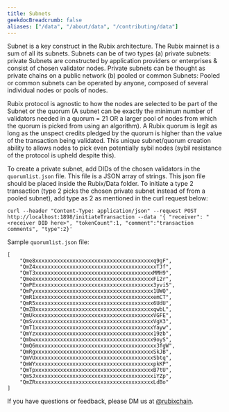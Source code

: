 ```yaml
---
title: Subnets
geekdocBreadcrumb: false
aliases: ["/data", "/about/data", "/contributing/data"]
---
```

Subnet is a key construct in the Rubix architecture.  The Rubix mainnet is a sum of all its subnets.  Subnets can be of two types (a) private subnets: private Subnets are constructed by application providers or enterprises & consist of chosen validator nodes.  Private subnets can be thought as private chains on a public network (b) pooled or common Subnets: Pooled or common subnets can be operated by anyone, composed of several individual nodes or pools of nodes.  

Rubix protocol is agnostic to how the nodes are selected to be part of the Subnet or the quorum (A subnet can be exactly the minimum number of validators needed in a quorum = 21 OR a larger pool of nodes from which the quorum is picked from using an algorithm). A Rubix quorum is legit as long as the unspect credits pledged by the quorum is higher than the value of the transaction being validated.  This unique subnet/quorum creation ability to allows nodes to pick even potentially sybil nodes (sybil resistance of the protocol is upheld despite this).

To create a private subnet, add DIDs of the chosen validators in the `quorumlist.json` file. This file is a JSON array of strings. This json file should be placed inside the Rubix/Data folder. To initiate a type 2 transaction (type 2 picks the chosen private subnet instead of from a pooled subnet), add type as 2 as mentioned in the curl request below:

```
curl --header "Content-Type: application/json" --request POST http://localhost:1898/initiateTransaction --data '{ "receiver": "<receiver DID here>", "tokenCount":1, "comment":"transaction comments", "type":2}'
```


Sample `quorumlist.json` file:

```
[
    "Qme8xxxxxxxxxxxxxxxxxxxxxxxxxxxxxxxxxxxxxxq9gF",
    "QmZ4xxxxxxxxxxxxxxxxxxxxxxxxxxxxxxxxxxxxxxxTJf",
    "QmT3xxxxxxxxxxxxxxxxxxxxxxxxxxxxxxxxxxxxxxMMH9",
    "QmeexxxxxxxxxxxxxxxxxxxxxxxxxxxxxxxxxxxxxxFi2r",
    "QmPExxxxxxxxxxxxxxxxxxxxxxxxxxxxxxxxxxxxxx3yvi5",
    "QmPyxxxxxxxxxxxxxxxxxxxxxxxxxxxxxxxxxxxxxx1UWQ",
    "QmR1xxxxxxxxxxxxxxxxxxxxxxxxxxxxxxxxxxxxxxemCT",
    "QmR5xxxxxxxxxxxxxxxxxxxxxxxxxxxxxxxxxxxxxx6UdU",
    "QmZBxxxxxxxxxxxxxxxxxxxxxxxxxxxxxxxxxxxxxxqwbL",
    "QmUkxxxxxxxxxxxxxxxxxxxxxxxxxxxxxxxxxxxxxxVGFE",
    "QmSvxxxxxxxxxxxxxxxxxxxxxxxxxxxxxxxxxxxxxxVgX3",
    "QmT1xxxxxxxxxxxxxxxxxxxxxxxxxxxxxxxxxxxxxxYayw",
    "QmYzxxxxxxxxxxxxxxxxxxxxxxxxxxxxxxxxxxxxxx19zb",
    "Qmbwxxxxxxxxxxxxxxxxxxxxxxxxxxxxxxxxxxxxxx9oyS",
    "QmQ6mxxxxxxxxxxxxxxxxxxxxxxxxxxxxxxxxxxxxxx3fgW",
    "QmRgxxxxxxxxxxxxxxxxxxxxxxxxxxxxxxxxxxxxxxSkJB",
    "QmVUxxxxxxxxxxxxxxxxxxxxxxxxxxxxxxxxxxxxxxSbtq",
    "QmWYxxxxxxxxxxxxxxxxxxxxxxxxxxxxxxxxxxxxxxpkKP",
    "QmTpxxxxxxxxxxxxxxxxxxxxxxxxxxxxxxxxxxxxxxB7tU",
    "QmSJxxxxxxxxxxxxxxxxxxxxxxxxxxxxxxxxxxxxxxiYZp",
    "QmZRxxxxxxxxxxxxxxxxxxxxxxxxxxxxxxxxxxxxxxLdBo"
]
```

If you have questions or feedback, please DM us at [@rubixchain](http://twitter.com/rubixChain).
